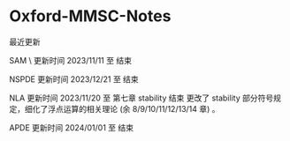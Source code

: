 # Oxford-MMSC-Notes

最近更新

SAM   \ 更新时间 2023/11/11 至 结束

NSPDE 更新时间 2023/12/21 至 结束

NLA   更新时间 2023/11/20 至 第七章 stability 结束 更改了 stability 部分符号规定，细化了浮点运算的相关理论 (余 8/9/10/11/12/13/14 章) 。

APDE  更新时间 2024/01/01 至 结束

